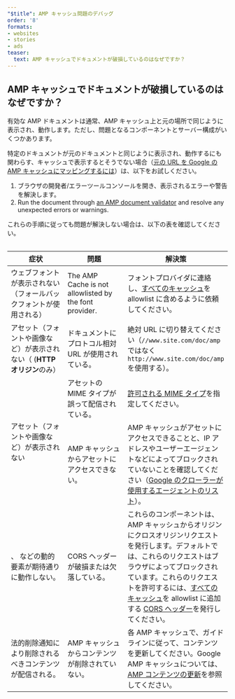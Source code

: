 ```yaml
---
"$title": AMP キャッシュ問題のデバッグ
order: '8'
formats:
- websites
- stories
- ads
teaser:
  text: AMP キャッシュでドキュメントが破損しているのはなぜですか？
---
```


<!--
This file is imported from https://github.com/ampproject/amphtml/blob/master/spec/amp-cache-debugging.md.
Please do not change this file.
If you have found a bug or an issue please
have a look and request a pull request there.
-->

## AMP キャッシュでドキュメントが破損しているのはなぜですか？ <a name="why-is-my-doc-broken-on-an-amp-cache"></a>

有効な AMP ドキュメントは通常、AMP キャッシュ上と元の場所で同じように表示され、動作します。ただし、問題となるコンポーネントとサーバー構成がいくつかあります。

特定のドキュメントが元のドキュメントと同じように表示され、動作するにも関わらす、キャッシュで表示するとそうでない場合（[元の URL を Google の AMP キャッシュにマッピングするには](https://developers.google.com/amp/cache/overview#amp-cache-url-format)）は、以下をお試しください。

1. ブラウザの開発者/エラーツールコンソールを開き、表示されるエラーや警告を解決します。
2. Run the document through [an AMP document validator](https://search.google.com/test/amp) and resolve any unexpected errors or warnings.

これらの手順に従っても問題が解決しない場合は、以下の表を確認してください。

<table>
<table>
  <thead>
    <tr>
      <th width="30%">症状</th>
      <th width="30%">問題</th>
      <th width="40%">解決策</th>
    </tr>
  </thead>
  <tbody>
    <tr>
      <td>ウェブフォントが表示されない（フォールバックフォントが使用される）</td>
      <td>The AMP Cache is not allowlisted by the font provider.</td>
      <td>フォントプロバイダに連絡し、<a href="https://amp.dev/documentation/guides-and-tutorials/learn/amp-caches-and-cors/amp-cors-requests#cors-security-in-amp">すべてのキャッシュ</a>を allowlist に含めるように依頼してください。</td>
    </tr>
    <tr>
      <td>アセット（フォントや画像など）が表示されない（ (<strong>HTTP オリジン</strong>のみ）</td>
      <td>ドキュメントにプロトコル相対 URL が使用されている。</td>
      <td>絶対 URL に切り替えてください（<code>//www.site.com/doc/amp</code> ではなく <code>http://www.site.com/doc/amp</code> を使用する）。</td>
    </tr>
    <tr>
      <td rowspan="2">アセット（フォントや画像など）が表示されない</td>
      <td>アセットの MIME タイプが誤って配信されている。</td>
      <td> <a href="https://github.com/ampproject/amphtml/blob/master/spec/amp-cache-guidelines.md#guidelines-accepted-mime-types">許可される MIME タイプ</a>を指定してください。</td>
    </tr>
    <tr>
      <td>AMP キャッシュからアセットにアクセスできない。</td>
      <td>AMP キャッシュがアセットにアクセスできることと、IP アドレスやユーザーエージェントなどによってブロックされていないことを確認してください（<a href="https://support.google.com/webmasters/answer/1061943?hl=en">Google のクローラーが使用するエージェントのリスト</a>）。</td>
    </tr>
    <tr>
      <td> <code><amp-form></amp-form></code>、<code><amp-list></amp-list></code> などの動的要素が期待通りに動作しない。</td>
      <td>CORS ヘッダーが破損または欠落している。</td>
      <td>これらのコンポーネントは、AMP キャッシュからオリジンにクロスオリジンリクエストを発行します。デフォルトでは、これらのリクエストはブラウザによってブロックされています。これらのリクエストを許可するには、<a href="https://amp.dev/documentation/guides-and-tutorials/amp-cors-requests.html">すべてのキャッシュ</a>を allowlist に追加する <a href="https://developer.mozilla.org/en-US/docs/Web/HTTP/Access_control_CORS">CORS ヘッダー</a>を発行してください。</td>
    </tr>
    <tr>
      <td>法的削除通知により削除されるべきコンテンツが配信される。</td>
      <td>AMP キャッシュからコンテンツが削除されていない。</td>
      <td>各 AMP キャッシュで、ガイドラインに従って、コンテンツを更新してください。Google AMP キャッシュについては、<a href="https://developers.google.com/amp/cache/update-cache">AMP コンテンツの更新</a>を参照してください。</td>
    </tr>
</tbody>
</table>

</table>
